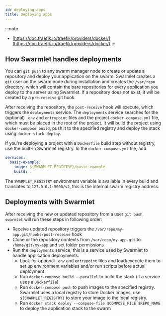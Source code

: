 ```yaml
---
id: deploying-apps
title: Deploying apps
---
```


:::note
- [https://doc.traefik.io/traefik/providers/docker/](https://doc.traefik.io/traefik/providers/docker/)
:::

## How Swarmlet handles deployments

You can `git push` to any swarm manager node to create or update a repository and deploy your application on the swarm. Swarmlet creates a `git` user on the swarm node during installation and creates the `/var/repo` directory, which will contain the bare repositories for every application you deploy to the server using Swarmlet. If a repository does not exist, it will be created by a `pre-receive` git hook.

After receiving the repository, the `post-receive` hook will execute, which triggers the `deployments` service. The `deployments` service searches for the (optional) `.env` and `entrypoint` files and the project `docker-compose.yml` file, which must be placed in the root of the project. It will build the project using `docker-compose build`, push it to the specified registry and deploy the stack using `docker stack deploy`.

If you're deploying a project with a `Dockerfile` build step without registry, use the built-in Swarmlet registry. In the `docker-compose.yml` file, add:

```yml {3}
services:
  basic-example:
    image: ${SWARMLET_REGISTRY}/basic-example
    build: .
```

The `SWARMLET_REGISTRY` environment variable is available in every build and translates to `127.0.0.1:5000/v2`, this is the internal swarm registry address.

## Deployments with Swarmlet

After receiving the new or updated repository from a user `git push`, `swarmlet` will run these steps in following order:

- Receive updated repository triggers the `/var/repo/my-app.git/hooks/post-receive` hook
- Clone or the repository contents from `/var/repo/my-app.git` to `/home/git/my-app` and set folder permissions
- Run the `deployments` service, this is a service used by Swarmlet to handle application deployments.
  - Look for optional `.env` and `entrypoint` files and load/execute them to set up environment variables and/or run scripts before actual deployment
  - Run `docker-compose build --parallel` to build the stack (if a service uses a `Dockerfile`)
  - Run `docker-compose push` to push images to the specified registry. Swarmlet uses a local registry to store Docker images, use `${SWARMLET_REGISTRY}` to store your image to the local registry.
  - Run `docker stack deploy --compose-file $COMPOSE_FILE $REPO_NAME` to deploy the application stack to the swarm
